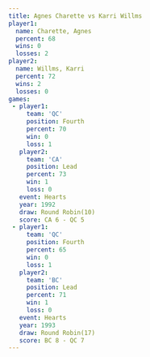 ```yaml
---
title: Agnes Charette vs Karri Willms
player1:               
  name: Charette, Agnes
  percent: 68          
  wins: 0              
  losses: 2            
player2:               
  name: Willms, Karri  
  percent: 72          
  wins: 2              
  losses: 0            
games:
 - player1:          
     team: 'QC'      
     position: Fourth
     percent: 70     
     win: 0          
     loss: 1         
   player2:        
     team: 'CA'    
     position: Lead
     percent: 73   
     win: 1        
     loss: 0       
   event: Hearts        
   year: 1992           
   draw: Round Robin(10)
   score: CA 6 - QC 5   
 - player1:          
     team: 'QC'      
     position: Fourth
     percent: 65     
     win: 0          
     loss: 1         
   player2:        
     team: 'BC'    
     position: Lead
     percent: 71   
     win: 1        
     loss: 0       
   event: Hearts        
   year: 1993           
   draw: Round Robin(17)
   score: BC 8 - QC 7   
---
```

